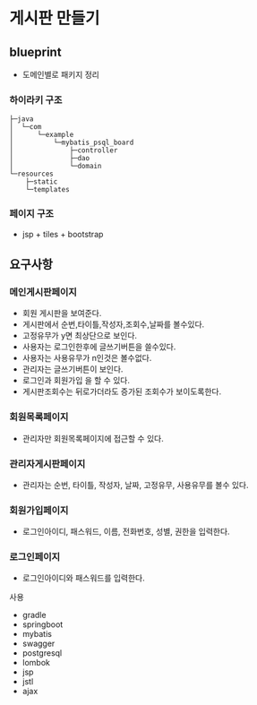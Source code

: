# 게시판 만들기

## blueprint
- 도메인별로 패키지 정리
### 하이라키 구조
```
├─java
│  └─com
│      └─example
│          └─mybatis_psql_board
│              ├─controller
│              ├─dao
│              └─domain
└─resources
    ├─static
    └─templates

```
### 페이지 구조
- jsp + tiles + bootstrap


## 요구사항
### 메인게시판페이지
- 회원 게시판을 보여준다.
- 게시판에서 순번,타이틀,작성자,조회수,날짜를 볼수있다.
- 고정유무가 y면 최상단으로 보인다.
- 사용자는 로그인한후에 글쓰기버튼을 쓸수있다.
- 사용자는 사용유무가 n인것은 볼수없다.
- 관리자는 글쓰기버튼이 보인다.
- 로그인과 회원가입 을 할 수 있다.
- 게시판조회수는 뒤로가더라도 증가된 조회수가 보이도록한다.

### 회원목록페이지
- 관리자만 회원목록페이지에 접근할 수 있다.

### 관리자게시판페이지
- 관리자는 순번, 타이틀, 작성자, 날짜, 고정유무, 사용유무를 볼수 있다.

### 회원가입페이지
- 로그인아이디, 패스워드, 이름, 전화번호, 성별, 권한을 입력한다.

### 로그인페이지
- 로그인아이디와 패스워드를 입력한다.

사용
- gradle
- springboot
- mybatis
- swagger
- postgresql
- lombok
- jsp
- jstl
- ajax